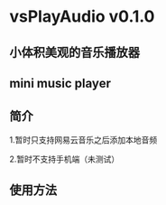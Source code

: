 # vsPlayAudio v0.1.0

## 小体积美观的音乐播放器
## mini music player

## 简介
1.暂时只支持网易云音乐之后添加本地音频

2.暂时不支持手机端（未测试）

## 使用方法
